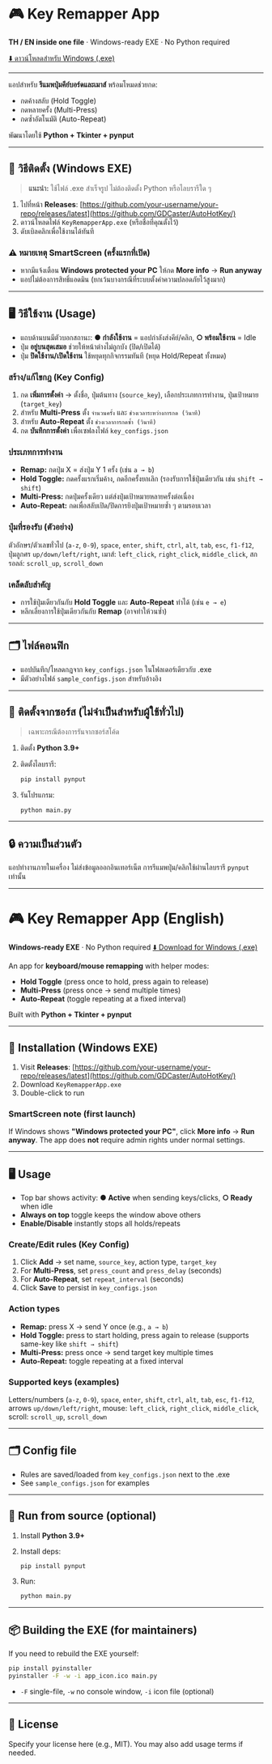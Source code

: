# 🎮 Key Remapper App

**TH / EN inside one file** · Windows-ready EXE · No Python required

[⬇️ ดาวน์โหลดสำหรับ Windows (.exe)](AutoKey.exe)


---

แอปสำหรับ **รีแมพปุ่มคีย์บอร์ดและเมาส์** พร้อมโหมดช่วยกด:

* กดค้างสลับ (Hold Toggle)
* กดหลายครั้ง (Multi-Press)
* กดซ้ำอัตโนมัติ (Auto-Repeat)

พัฒนาโดยใช้ **Python + Tkinter + pynput**

---

## 🚀 วิธีติดตั้ง (Windows EXE)

> **แนะนำ:** ใช้ไฟล์ .exe สำเร็จรูป ไม่ต้องติดตั้ง Python หรือไลบรารีใด ๆ

1. ไปที่หน้า **Releases**:
   [https://github.com/your-username/your-repo/releases/latest](https://github.com/GDCaster/AutoHotKey/)
2. ดาวน์โหลดไฟล์ `KeyRemapperApp.exe` (หรือชื่อที่คุณตั้งไว้)
3. ดับเบิลคลิกเพื่อใช้งานได้ทันที

### ⚠️ หมายเหตุ SmartScreen (ครั้งแรกที่เปิด)

* หากมีแจ้งเตือน **Windows protected your PC** ให้กด **More info** → **Run anyway**
* แอปไม่ต้องการสิทธิ์แอดมิน (ยกเว้นบางกรณีที่ระบบตั้งค่าความปลอดภัยไว้สูงมาก)

---

## 🖥️ วิธีใช้งาน (Usage)

* แถบด้านบนมีตัวบอกสถานะ:
  **● กำลังใช้งาน** = แอปกำลังส่งคีย์/คลิก,  **○ พร้อมใช้งาน** = Idle
* ปุ่ม **อยู่บนสุดเสมอ** ช่วยให้หน้าต่างไม่ถูกบัง (ปิด/เปิดได้)
* ปุ่ม **ปิดใช้งาน/เปิดใช้งาน** ใช้หยุดทุกกิจกรรมทันที (หยุด Hold/Repeat ทั้งหมด)

### สร้าง/แก้ไขกฎ (Key Config)

1. กด **เพิ่มการตั้งค่า** → ตั้งชื่อ, ปุ่มต้นทาง (`source_key`), เลือกประเภทการทำงาน, ปุ่มเป้าหมาย (`target_key`)
2. สำหรับ **Multi-Press** ตั้ง `จำนวนครั้ง` และ `ช่วงเวลาระหว่างการกด (วินาที)`
3. สำหรับ **Auto-Repeat** ตั้ง `ช่วงเวลาการกดซ้ำ (วินาที)`
4. กด **บันทึกการตั้งค่า** เพื่อเซฟลงไฟล์ `key_configs.json`

### ประเภทการทำงาน

* **Remap:** กดปุ่ม X = ส่งปุ่ม Y 1 ครั้ง (เช่น `a → b`)
* **Hold Toggle:** กดครั้งแรกเริ่มค้าง, กดอีกครั้งยกเลิก (รองรับการใช้ปุ่มเดียวกัน เช่น `shift → shift`)
* **Multi-Press:** กดปุ่มครั้งเดียว แต่ส่งปุ่มเป้าหมายหลายครั้งต่อเนื่อง
* **Auto-Repeat:** กดเพื่อสลับเปิด/ปิดการยิงปุ่มเป้าหมายซ้ำ ๆ ตามรอบเวลา

### ปุ่มที่รองรับ (ตัวอย่าง)

ตัวอักษร/ตัวเลขทั่วไป (`a-z`, `0-9`), `space`, `enter`, `shift`, `ctrl`, `alt`, `tab`, `esc`, `f1-f12`,
ปุ่มลูกศร `up/down/left/right`, เมาส์: `left_click`, `right_click`, `middle_click`, สกรอลล์: `scroll_up`, `scroll_down`

### เคล็ดลับสำคัญ

* การใช้ปุ่มเดียวกันกับ **Hold Toggle** และ **Auto-Repeat** ทำได้ (เช่น `e → e`)
* หลีกเลี่ยงการใช้ปุ่มเดียวกันกับ **Remap** (อาจทำให้วนซ้ำ)

---

## 🗂️ ไฟล์คอนฟิก

* แอปบันทึก/โหลดกฎจาก `key_configs.json` ในโฟลเดอร์เดียวกับ .exe
* มีตัวอย่างไฟล์ `sample_configs.json` สำหรับอ้างอิง

---

## 🧰 ติดตั้งจากซอร์ส (ไม่จำเป็นสำหรับผู้ใช้ทั่วไป)

> เฉพาะกรณีต้องการรันจากซอร์สโค้ด

1. ติดตั้ง **Python 3.9+**
2. ติดตั้งไลบรารี:

   ```bash
   pip install pynput
   ```
3. รันโปรแกรม:

   ```bash
   python main.py
   ```

---

## 🔒 ความเป็นส่วนตัว

แอปทำงานภายในเครื่อง ไม่ส่งข้อมูลออกอินเทอร์เน็ต
การรีแมพปุ่ม/คลิกใช้ผ่านไลบรารี `pynput` เท่านั้น

---

# 🎮 Key Remapper App (English)

**Windows-ready EXE** · No Python required
[⬇️ Download for Windows (.exe)](https://github.com/GDCaster/AutoHotKey/blob/main/AutoKey.exe)

An app for **keyboard/mouse remapping** with helper modes:

* **Hold Toggle** (press once to hold, press again to release)
* **Multi-Press** (press once → send multiple times)
* **Auto-Repeat** (toggle repeating at a fixed interval)

Built with **Python + Tkinter + pynput**

---

## 🚀 Installation (Windows EXE)

1. Visit **Releases**:
   [https://github.com/your-username/your-repo/releases/latest](https://github.com/GDCaster/AutoHotKey/)
2. Download `KeyRemapperApp.exe`
3. Double-click to run

### SmartScreen note (first launch)

If Windows shows **"Windows protected your PC"**, click **More info** → **Run anyway**.
The app does **not** require admin rights under normal settings.

---

## 🖥️ Usage

* Top bar shows activity: **● Active** when sending keys/clicks, **○ Ready** when idle
* **Always on top** toggle keeps the window above others
* **Enable/Disable** instantly stops all holds/repeats

### Create/Edit rules (Key Config)

1. Click **Add** → set name, `source_key`, action type, `target_key`
2. For **Multi-Press**, set `press_count` and `press_delay` (seconds)
3. For **Auto-Repeat**, set `repeat_interval` (seconds)
4. Click **Save** to persist in `key_configs.json`

### Action types

* **Remap:** press X → send Y once (e.g., `a → b`)
* **Hold Toggle:** press to start holding, press again to release (supports same-key like `shift → shift`)
* **Multi-Press:** press once → send target key multiple times
* **Auto-Repeat:** toggle repeating at a fixed interval

### Supported keys (examples)

Letters/numbers (`a-z`, `0-9`), `space`, `enter`, `shift`, `ctrl`, `alt`, `tab`, `esc`, `f1-f12`,
arrows `up/down/left/right`, mouse: `left_click`, `right_click`, `middle_click`, scroll: `scroll_up`, `scroll_down`

---

## 🗂️ Config file

* Rules are saved/loaded from `key_configs.json` next to the .exe
* See `sample_configs.json` for examples

---

## 🧰 Run from source (optional)

1. Install **Python 3.9+**
2. Install deps:

   ```bash
   pip install pynput
   ```
3. Run:

   ```bash
   python main.py
   ```

---

## 📦 Building the EXE (for maintainers)

If you need to rebuild the EXE yourself:

```bash
pip install pyinstaller
pyinstaller -F -w -i app_icon.ico main.py
```

* `-F` single-file, `-w` no console window, `-i` icon file (optional)

---

## 📝 License

Specify your license here (e.g., MIT).
You may also add usage terms if needed.





